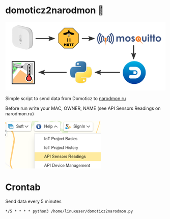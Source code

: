 # domoticz2narodmon :snake:

![img](https://github.com/silentbay/domoticz2narodmon/raw/main/img.png)

Simple script to send data from Domoticz to [narodmon.ru](https://narodmon.ru) 

Before run write your MAC, OWNER, NAME (see API Sensors Readings on narodmon.ru)

![api](https://github.com/silentbay/domoticz2narodmon/raw/main/api.png)

# Crontab

Send data every 5 minutes

	*/5 * * * * python3 /home/linuxuser/domoticz2narodmon.py